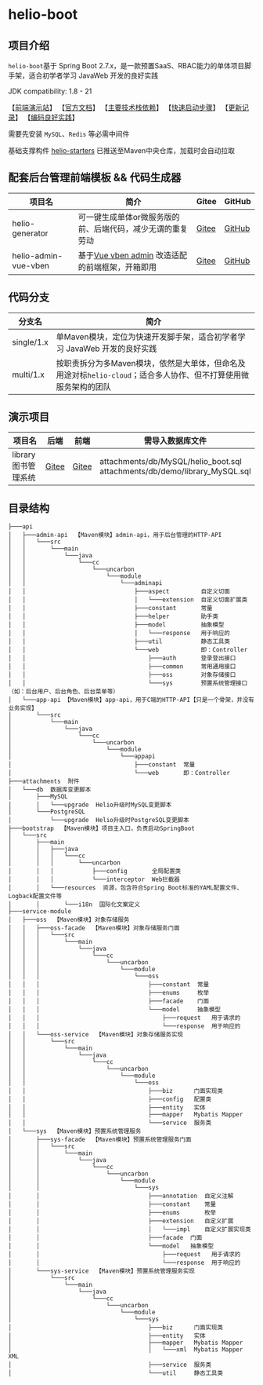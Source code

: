 # helio-boot

## 项目介绍
`helio-boot`基于 Spring Boot 2.7.x，是一款预置SaaS、RBAC能力的单体项目脚手架，适合初学者学习 JavaWeb 开发的良好实践

JDK compatibility: 1.8 - 21

【[前端演示站](https://helio-demo.uncarbon.cc/)】
【[官方文档](https://helio.uncarbon.cc/)】 
【[主要技术栈依赖](https://helio.uncarbon.cc/#/i18n/zh-CN/helio-starters/dependencies)】
【[快速启动步骤](https://helio.uncarbon.cc/#/i18n/zh-CN/helio-boot/quick-start)】
【[更新记录](https://helio.uncarbon.cc/#/i18n/zh-CN/appendix/change-log)】
【[编码良好实践](https://helio.uncarbon.cc/#/i18n/zh-CN/experience/good-practices)】

需要先安装 `MySQL`、`Redis` 等必需中间件

基础支撑构件 [helio-starters](https://github.com/uncarbon97/helio-starters) 已推送至Maven中央仓库，加载时会自动拉取

## 配套后台管理前端模板 && 代码生成器
| 项目名                  | 简介                                                                          | Gitee                                                      | GitHub                                                       |
|----------------------|-----------------------------------------------------------------------------|------------------------------------------------------------|--------------------------------------------------------------|
| helio-generator      | 可一键生成单体or微服务版的前、后端代码，减少无谓的重复劳动                                              | [Gitee](https://gitee.com/uncarbon97/helio-generator)      | [GitHub](https://github.com/uncarbon97/helio-generator)      |
| helio-admin-vue-vben | 基于[Vue vben admin](https://github.com/anncwb/vue-vben-admin) 改造适配的前端框架，开箱即用 | [Gitee](https://gitee.com/uncarbon97/helio-admin-vue-vben) | [GitHub](https://github.com/uncarbon97/helio-admin-vue-vben) |

## 代码分支
| 分支名        | 简介                                                                |
|------------|-------------------------------------------------------------------|
| single/1.x | 单Maven模块，定位为快速开发脚手架，适合初学者学习 JavaWeb 开发的良好实践                       | 
| multi/1.x  | 按职责拆分为多Maven模块，依然是大单体，但命名及用途对标`helio-cloud`；适合多人协作、但不打算使用微服务架构的团队 |

## 演示项目
| 项目名            | 后端                                                                    | 前端                                                                              | 需导入数据库文件                                                                     |
|----------------|-----------------------------------------------------------------------|---------------------------------------------------------------------------------|------------------------------------------------------------------------------|
| library 图书管理系统 | [Gitee](https://gitee.com/uncarbon97/helio-boot/tree/demo%2Flibrary/) | [Gitee](https://gitee.com/uncarbon97/helio-admin-vue-vben/tree/demo%2Flibrary/) | attachments/db/MySQL/helio_boot.sql<br>attachments/db/demo/library_MySQL.sql |

## 目录结构
```
├───api
│   ├───admin-api  【Maven模块】admin-api，用于后台管理的HTTP-API
│   │   └───src
│   │       └───main
│   │           └───java
│   │               └───cc
│   │                   └───uncarbon
│   │                       └───module
│   │                           └───adminapi
│   │                               ├───aspect         自定义切面
│   │                               │   └───extension  自定义切面扩展类
│   │                               ├───constant       常量
│   │                               ├───helper         助手类
│   │                               ├───model          抽象模型
│   │                               │   └───response   用于响应的
│   │                               ├───util           静态工具类
│   │                               └───web            即：Controller
│   │                                   ├───auth       登录登出接口
│   │                                   ├───common     常用通用接口
│   │                                   ├───oss        对象存储接口
│   │                                   └───sys        预置系统管理接口（如：后台用户、后台角色、后台菜单等）
│   └───app-api 【Maven模块】app-api，用于C端的HTTP-API【只是一个骨架，并没有业务实现】
│       └───src
│           └───main
│               └───java
│                   └───cc
│                       └───uncarbon
│                           └───module
│                               └───appapi
│                                   ├───constant  常量
│                                   └───web       即：Controller
├───attachments  附件
│   └───db  数据库变更脚本
│       ├───MySQL
│       │   └───upgrade  Helio升级时MySQL变更脚本
│       └───PostgreSQL
│           └───upgrade  Helio升级时PostgreSQL变更脚本
├───bootstrap  【Maven模块】项目主入口，负责启动SpringBoot
│   └───src
│       ├───main
│       │   ├───java
│       │   │   └───cc
│       │   │       └───uncarbon
│       │   │           ├───config       全局配置类
│       │   │           └───interceptor  Web拦截器
│       │   └───resources  资源，包含符合Spring Boot标准的YAML配置文件、Logback配置文件等
│       │       └───i18n  国际化文案定义
├───service-module
│   ├───oss  【Maven模块】对象存储服务
│   │   ├───oss-facade  【Maven模块】对象存储服务门面
│   │   │   └───src
│   │   │       └───main
│   │   │           └───java
│   │   │               └───cc
│   │   │                   └───uncarbon
│   │   │                       └───module
│   │   │                           └───oss
│   │   │                               ├───constant  常量
│   │   │                               ├───enums     枚举
│   │   │                               ├───facade    门面
│   │   │                               └───model     抽象模型
│   │   │                                   ├───request   用于请求的
│   │   │                                   └───response  用于响应的
│   │   └───oss-service  【Maven模块】对象存储服务实现
│   │       └───src
│   │           └───main
│   │               └───java
│   │                   └───cc
│   │                       └───uncarbon
│   │                           └───module
│   │                               └───oss
│   │                                   ├───biz      门面实现类
│   │                                   ├───config   配置类
│   │                                   ├───entity   实体
│   │                                   ├───mapper   Mybatis Mapper
│   │                                   └───service  服务类
│   └───sys  【Maven模块】预置系统管理服务
│       ├───sys-facade  【Maven模块】预置系统管理服务门面
│       │   └───src
│       │       └───main
│       │           └───java
│       │               └───cc
│       │                   └───uncarbon
│       │                       └───module
│       │                           └───sys
│       │                               ├───annotation  自定义注解
│       │                               ├───constant    常量
│       │                               ├───enums       枚举
│       │                               ├───extension   自定义扩展
│       │                               │   └───impl    自定义扩展实现类
│       │                               ├───facade  门面
│       │                               └───model   抽象模型
│       │                                   ├───request   用于请求的
│       │                                   └───response  用于响应的
│       └───sys-service  【Maven模块】预置系统管理服务实现
│           └───src
│               └───main
│                   └───java
│                       └───cc
│                           └───uncarbon
│                               └───module
│                                   └───sys
│                                       ├───biz      门面实现类
│                                       ├───entity   实体
│                                       ├───mapper   Mybatis Mapper
│                                       │   └───xml  Mybatis Mapper XML
│                                       ├───service  服务类
│                                       └───util     静态工具类
```
